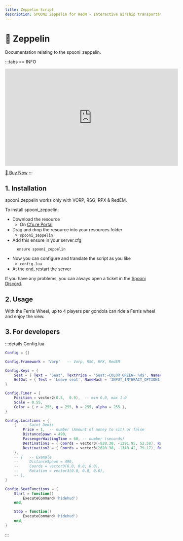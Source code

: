 ```yaml
---
title: Zeppelin Script
description: SPOONI Zeppelin for RedM - Interactive airship transportation system with flight controls and passenger management. Aerial travel for VORP, RSG, RPX, and RedEM frameworks.
---
```


# 🚁 Zeppelin
Documentation relating to the spooni_zeppelin.

:::tabs
== INFO
<iframe width="560" height="315" src="https://www.youtube.com/embed/D_GwOyjhw9c?si=Cta0JOYYaWa9fSX8" frameborder="0" allow="accelerometer; autoplay; clipboard-write; encrypted-media; gyroscope; picture-in-picture; web-share" referrerpolicy="strict-origin-when-cross-origin" allowfullscreen></iframe>

<a href="https://spooni-mapping.tebex.io/package/6835454" class="button-buy">🛒 Buy Now</a>
:::

## 1. Installation
spooni_zeppelin works only with VORP, RSG, RPX & RedEM.

To install spooni_zeppelin:
- Download the resource
  - On [Cfx.re Portal](https://portal.cfx.re/)
- Drag and drop the resource into your resources folder
  - `spooni_zeppelin`
- Add this ensure in your server.cfg
  ```
    ensure spooni_zeppelin
  ```
- Now you can configure and translate the script as you like
  - `config.lua`
- At the end, restart the server

If you have any problems, you can always open a ticket in the [Spooni Discord](https://discord.gg/spooni).

## 2. Usage
With the Ferris Wheel, up to 4 players per gondola can ride a Ferris wheel and enjoy the view. 

## 3. For developers

:::details Config.lua
```lua
Config = {}

Config.Framework = 'Vorp'   -- Vorp, RSG, RPX, RedEM

Config.Keys = {
    Seat = { Text = 'Seat', TextPrice = 'Seat:~COLOR_GREEN~ %d$', NameHash = 'INPUT_INTERACT_OPTION1' },
    GetOut = { Text = 'Leave seat', NameHash = 'INPUT_INTERACT_OPTION1' },
}

Config.Timer = {
    Position = vector2(0.5,  0.9),  -- min 0.0, max 1.0
    Scale = 0.55,
    Color = { r = 255, g = 255, b = 255, alpha = 255 },
}

Config.Locations = {
    {   -- Saint Denis
        Price = 1,  -- number (Amount of money to sit) or false
        DistanceSpawn = 490,
        PassengerWaitingTime = 60, -- number (seconds)
        Destination1 = { Coords = vector3(-828.30, -1291.95, 52.58), Rotation = vector3(0.0, 0.0, 180.0) },
        Destination2 = { Coords = vector3(2620.38, -1340.42, 79.17), Rotation = vector3(0.0, 0.0, 130.0) },
    },
    -- {   -- Example
    --     DistanceSpawn = 490,
    --     Coords = vector3(0.0, 0.0, 0.0),
    --     Rotation = vector3(0.0, 0.0, 0.0),
    -- },
}

Config.SeatFunctions = {
    Start = function()
        ExecuteCommand('hidehud')
    end,

    Stop = function()
        ExecuteCommand('hidehud')
    end,
}
```
:::